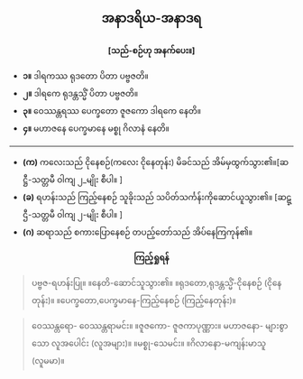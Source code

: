 ## <center>အနာဒရိယ-အနာဒရ</center>
**<center>[သည်-စဉ်ဟု အနက်ပေး။]</center>**

- **၁။** ဒါရကဿ ရုဒတော ပိတာ ပဗ္ဗဇတိ။
- **၂။** ဒါရကေ ရုဒန္တသ္မိံ ပိတာ ပဗ္ဗဇတိ။
- **၃။** ဝေဿန္တရဿ ပေက္ခတော ဇူဇကော ဒါရကေ နေတိ။
- **၄။** မဟာဇနေ ပေက္ခမာနေ မစ္စု ဂိလာနံ နေတိ။

---

- **(က)** ကလေးသည် ငိုနေစဉ်(ကလေး ငိုနေတုန်း) မိခင်သည် အိမ်မှထွက်သွား၏။[ဆဋ္ဌီ-သတ္တမီ ဝါကျ  ၂_မျိုး စီပါ။ ]
- **(ခ)** ရဟန်းသည် ကြည့်နေစဉ် သူခိုးသည် သပိတ်သင်္ကန်းကိုဆောင်ယူသွား၏။ [ဆဋ္ဌီ-သတ္တမီ ဝါကျ  ၂-မျိုး စီပါ။ ]
- **(ဂ)** ဆရာသည် စကားပြောနေစဉ် တပည့်တော်သည် အိပ်နေကြကုန်၏။

**<center>ကြည့်ရှုရန်</center>**
>ပဗ္ဗဇ-ရဟန်းပြု။ ။နေတိ-ဆောင်သူသွား၏။ ။ရုဒတော,ရုဒန္တသ္မိံ-ငိုနေစဉ် (ငိုနေတုန်း)။ ။ပေက္ခတော,ပေက္ခမာနေ-ကြည့်နေစဉ် (ကြည့်နေတုန်း)။

>ဝေဿန္တရော- ဝေဿန္တရာမင်း။ ။ဇူဇကော- ဇူဇကာပုဏ္ဏား။ မဟာဇ‌နော- များစွာသော လူအ‌ပေါင်း (လူအများ)။ ။မစ္စု-သေမင်း။ ။ဂိလာနော-မကျန်းမာသူ (လူမမာ)။

